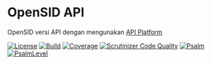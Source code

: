 OpenSID API
====
OpenSID versi API dengan mengunakan [API Platform](https://api-platform.com/)

[![License](https://img.shields.io/github/license/kilip/opensid?style=flat-square)](https://github.com/kilip/opensid/blob/main/LICENSE)
[![Build](https://img.shields.io/github/workflow/status/kilip/opensid/CI?style=flat-square)](https://github.com/kilip/opensid/actions/workflows/ci.yml)
[![Coverage](https://img.shields.io/codecov/c/github/kilip/opensid/branch/main?style=flat-square)](https://app.codecov.io/gh/kilip/opensid)
[![Scrutinizer Code Quality](https://img.shields.io/scrutinizer/quality/g/kilip/opensid/main?style=flat-square)](https://scrutinizer-ci.com/g/kilip/opensid/?branch=main)
[![Psalm](https://shepherd.dev/github/kilip/opensid/coverage.svg)](https://shepherd.dev/github/kilip/opensid)
[![PsalmLevel](https://shepherd.dev/github/kilip/opensid/level.svg)](https://shepherd.dev/github/kilip/opensid)
